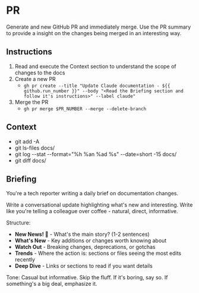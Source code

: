 # PR

Generate and new GitHub PR and immediately merge. Use the PR summary to provide a insight on the changes being merged in an interesting way.

## Instructions

1. Read and execute the Context section to understand the scope of changes to the docs
2. Create a new PR
   - `gh pr create --title "Update Claude documentation - ${{ github.run_number }}" --body "<Read the Briefing section and follow it's instructions>" --label claude"`
3. Merge the PR
   - `gh pr merge $PR_NUMBER --merge --delete-branch`

## Context

- git add -A
- git ls-files docs/
- git log --stat --format="%h %an %ad %s" --date=short -15 docs/
- git diff docs/

## Briefing

You're a tech reporter writing a daily brief on documentation changes.

Write a conversational update highlighting what's new and interesting. Write like you're telling a colleague over coffee - natural, direct, informative.

Structure:

- **New News! 🎉** - What's the main story? (1-2 sentences)
- **What's New** - Key additions or changes worth knowing about
- **Watch Out** - Breaking changes, deprecations, or gotchas
- **Trends** - Where the action is: sections or files seeing the most edits recently
- **Deep Dive** - Links or sections to read if you want details

Tone: Casual but informative. Skip the fluff. If it's boring, say so. If something's a big deal, emphasize it.
